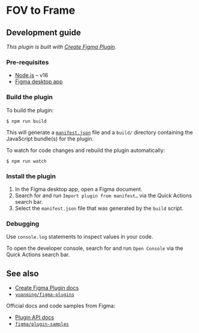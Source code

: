 # FOV to Frame

## Development guide

*This plugin is built with [Create Figma Plugin](https://yuanqing.github.io/create-figma-plugin/).*

### Pre-requisites

- [Node.js](https://nodejs.org) – v16
- [Figma desktop app](https://figma.com/downloads/)

### Build the plugin

To build the plugin:

```
$ npm run build
```

This will generate a [`manifest.json`](https://figma.com/plugin-docs/manifest/) file and a `build/` directory containing the JavaScript bundle(s) for the plugin.

To watch for code changes and rebuild the plugin automatically:

```
$ npm run watch
```

### Install the plugin

1. In the Figma desktop app, open a Figma document.
2. Search for and run `Import plugin from manifest…` via the Quick Actions search bar.
3. Select the `manifest.json` file that was generated by the `build` script.

### Debugging

Use `console.log` statements to inspect values in your code.

To open the developer console, search for and run `Open Console` via the Quick Actions search bar.

## See also

- [Create Figma Plugin docs](https://yuanqing.github.io/create-figma-plugin/)
- [`yuanqing/figma-plugins`](https://github.com/yuanqing/figma-plugins#readme)

Official docs and code samples from Figma:

- [Plugin API docs](https://figma.com/plugin-docs/)
- [`figma/plugin-samples`](https://github.com/figma/plugin-samples#readme)
